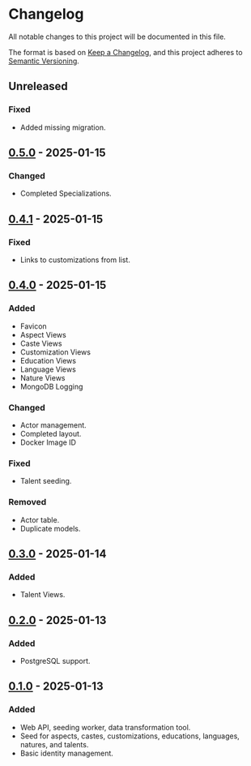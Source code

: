 # Changelog

All notable changes to this project will be documented in this file.

The format is based on [Keep a Changelog](https://keepachangelog.com/en/1.0.0/),
and this project adheres to [Semantic Versioning](https://semver.org/spec/v2.0.0.html).

## Unreleased

### Fixed

- Added missing migration.

## [0.5.0] - 2025-01-15

### Changed

- Completed Specializations.

## [0.4.1] - 2025-01-15

### Fixed

- Links to customizations from list.

## [0.4.0] - 2025-01-15

### Added

- Favicon
- Aspect Views
- Caste Views
- Customization Views
- Education Views
- Language Views
- Nature Views
- MongoDB Logging

### Changed

- Actor management.
- Completed layout.
- Docker Image ID

### Fixed

- Talent seeding.

### Removed

- Actor table.
- Duplicate models.

## [0.3.0] - 2025-01-14

### Added

- Talent Views.

## [0.2.0] - 2025-01-13

### Added

- PostgreSQL support.

## [0.1.0] - 2025-01-13

### Added

- Web API, seeding worker, data transformation tool.
- Seed for aspects, castes, customizations, educations, languages, natures, and talents.
- Basic identity management.

[unreleased]: https://github.com/Logitar/Portal/compare/v0.5.0...HEAD
[0.5.0]: https://github.com/SkillCraftRPG/tools/compare/v0.4.1...v0.5.0
[0.4.1]: https://github.com/SkillCraftRPG/tools/compare/v0.4.0...v0.4.1
[0.4.0]: https://github.com/SkillCraftRPG/tools/compare/v0.3.0...v0.4.0
[0.3.0]: https://github.com/SkillCraftRPG/tools/compare/v0.2.0...v0.3.0
[0.2.0]: https://github.com/SkillCraftRPG/tools/compare/v0.1.0...v0.2.0
[0.1.0]: https://github.com/SkillCraftRPG/tools/releases/tag/v0.1.0
